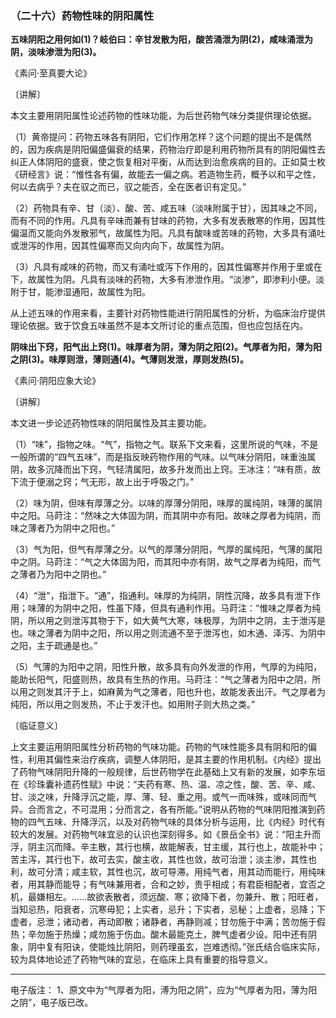 ### （二十六）药物性味的阴阳属性

**五味阴阳之用何如(1)？岐伯曰：辛甘发散为阳，酸苦涌泄为阴(2)，咸味涌泄为阴，淡味渗泄为阳(3)。**

​《素问·至真要大论》

〔讲解〕

本文主要用阴阳属性论述药物的性味功能，为后世药物气味分类提供理论依据。

（1）黄帝提问：药物五味各有阴阳，它们作用怎样？这个问题的提出不是偶然的，因为疾病是阴阳偏盛偏衰的结果，药物治疗即是利用药物所具有的阴阳偏性去纠正人体阴阳的盛衰，使之恢复相对平衡，从而达到治愈疾病的目的。正如莫士枚《研经言》说：“惟性各有偏，故能去一偏之病。若造物生药，概予以和平之性，何以去病乎？夫在驭之而已，驭之能否，全在医者识有定见。”

（2）药物具有辛、甘（淡）、酸、苦、咸五味（淡味附属于甘），因其味之不同，而有不同的作用。凡具有辛味而兼有甘味的药物，大多有发表散寒的作用，因其性偏温而又能向外发散邪气，故属性为阳。凡具有酸味或苦味的药物，大多具有涌吐或泄泻的作用，因其性偏寒而又向内向下，故属性为阴。

（3）凡具有咸味的药物，而又有涌吐或泻下作用的，因其性偏寒并作用于里或在下，故属性为阴。凡具有淡味的药物，大多有渗泄作用。“淡渗”，即渗利小便。淡附于甘，能渗湿通阳，故属性为阳。

从上述五味的作用来看，主要针对药物性能进行阴阳属性的分析，为临床治疗提供理论依据。致于饮食五味虽然不是本文所讨论的重点范围，但也应包括在内。

**阴味出下窍，阳气出上窍(1)。味厚者为阴，薄为阴之阳(2)。气厚者为阳，薄为阳之阴(3)。味厚则泄，薄则通(4)。气薄则发泄，厚则发热(5)。**

《素问·阴阳应象大论》

〔讲解〕

本文进一步论述药物性味的阴阳属性及其主要功能。

（1）“味”，指物之味。“气”，指物之气。联系下文来看，这里所说的气味，不是一般所谓的“四气五味”，而是指反映药物作用的气味。以气味分阴阳，味重浊属阴，故多沉降而出下窍，气轻清属阳，故多升发而出上窍。王冰注：“味有质，故下流于便溺之窍；气无形，故上出于呼吸之门。”

（2）味为阴，但味有厚薄之分。以味的厚薄分阴阳，味厚的属纯阴，味薄的属阴中之阳。马莳注：“然味之大体固为阴，而其阴中亦有阳。故味之厚者为纯阴，而味之薄者乃为阴中之阳也。”

（3）气为阳，但气有厚薄之分。以气的厚薄分阴阳，气厚的属纯阳，气薄的属阳中之阴。马莳注：“气之大体固为阳，而其阳中亦有阴，故气之厚者为纯阳，而气之薄者乃为阳中之阴也。”

（4）“泄"，指泄下。“通”，指通利。味厚的为纯阴，阴性沉降，故多具有泄下作用；味薄的为阴中之阳，性虽下降，但具有通利作用。马莳注：“惟味之厚者为纯阴，所以用之则泄泻其物于下，如大黄气大寒，味极厚，为阴中之阴，主于泄泻是也。味之薄者为阴中之阳，所以用之则流通不至于泄泻也，如木通、泽泻、为阴中之阳，主于疏通是也。”

（5）气薄的为阳中之阴，阳性升散，故多具有向外发泄的作用，气厚的为纯阳，能助长阳气，阳盛则热，故具有生热的作用。马莳注：“气之薄者为阳中之阴，所以用之则发其汗于上，如麻黄为气之薄者，阳也升也，故能发表出汗。气之厚者为纯阳，所以用之则发热，不止于发汗也。如用附子则大热之类。”

〔临证意义〕

上文主要运用阴阳属性分析药物的气味功能。药物的气味性能多具有阴和阳的偏性，利用其偏性来治疗疾病，调整人体阴阳，是其主要的作用机制。《内经》提出了药物气味阴阳升降的一般规律，后世药物学在此基础上又有新的发展，如李东垣在《珍珠囊补遗药性赋》中说：“夫药有寒、热、温、凉之性，酸、苦、辛、咸、甘、淡之味，升降浮沉之能，厚、薄、轻、重之用。或气一而味殊，或味同而气异。合而言之，不可混用；分而言之，各有所能。”说明从药物的气味阴阳推演到药物的四气五味、升降浮沉，以及对药物气味的具体分析与运用，比《内经》时代有较大的发展。对药物气味宜忌的认识也深刻得多。如《景岳全书》说：“阳主升而浮，阴主沉而降。辛主散，其行也横，故能解表，甘主缓，其行也上，故能补中；苦主泻，其行也下，故可去实，酸主收，其性也敛，故可治泄；淡主渗，其性也利，故可分清；咸主软，其性也沉，故可导滞。用纯气者，用其动而能行，用纯味者，用其静而能导；有气味兼用者，合和之妙，贵乎相成；有君臣相配者，宜否之机，最嫌相左。……故欲表散者，须远酸、寒；欲降下者，勿兼升、散；阳旺者，当知忌热，阳衰者，沉寒毋犯；上实者，忌升；下实者，忌秘；上虚者，忌降；下虚者，忌泄；诸动者，再动即散；诸静者，再静则减；甘勿施于中满；苦勿施于假热；辛勿施于热燥；咸勿施于伤血。酸木最能克土，脾气虚者少设。阳中还有阴象，阴中复有阳诀，使能烛比阴阳，则药理虽玄，岂难透彻。”张氏结合临床实际，较为具体地论述了药物气味的宜忌，在临床上具有重要的指导意义。

------
电子版注：
1、原文中为“气厚者为阳，溥为阳之阴”，应为“气厚者为阳，薄为阳之阴”，电子版已改。

